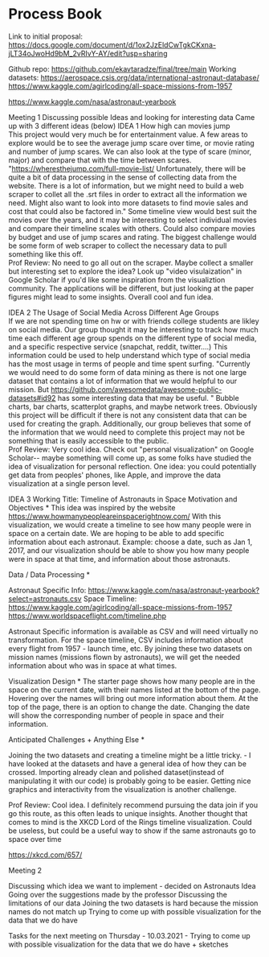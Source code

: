 # Process Book

Link to initial proposal: https://docs.google.com/document/d/1ox2JzEldCwTgkCKxna-jLT34oJwoHd9bM_2vRIvY-AY/edit?usp=sharing

Github repo: https://github.com/ekavtaradze/final/tree/main
Working datasets:
https://aerospace.csis.org/data/international-astronaut-database/
https://www.kaggle.com/agirlcoding/all-space-missions-from-1957

https://www.kaggle.com/nasa/astronaut-yearbook


Meeting 1
Discussing possible Ideas and looking for interesting data
Came up with 3 different ideas (below)
IDEA 1
How high can movies jump    
This project would very much be for entertainment value. A few areas to explore would be to see the average jump scare over time, or movie rating and number of jump scares. We can also look at the type of scare (minor, major) and compare that with the time between scares.    "https://wheresthejump.com/full-movie-list/
Unfortunately, there will be quite a bit of data processing in the sense of collecting data from the website. There is a lot of information, but we might need to build a web scraper to collet all the .srt files in order to extract all the information we need. Might also want to look into more datasets to find movie sales and cost that could also be factored in."    Some timeline view would best suit the movies over the years, and it may be interesting to select individual movies and compare their timeline scales with others. Could also compare movies by budget and use of jump scares and rating.    The biggest challenge would be some form of web scraper to collect the necessary data to pull something like this off.    
Prof Review:  No need to go all out on the scraper. Maybe collect a smaller but interesting set to explore the idea? Look up "video visulaization" in Google Scholar if you'd like some inspiration from the visualiztion community. The applications will be different, but just looking at the paper figures might lead to some insights. Overall cool and fun idea.

IDEA 2
The Usage of Social Media Across Different Age Groups    
If we are not spending time on hw or with friends college students are likley on social media. Our group thought it may be interesting to track how much time each different age group spends on the different type of social media, and a specific respective service (snapchat, reddit, twitter....) This information could be used to help understand which type of social media has the most usage in terms of people and time spent surfing.     "Currently we would need to do some form of data mining as there is not one large dataset that contains a lot of information that we would helpful to our mission.
But https://github.com/awesomedata/awesome-public-datasets#id92 has some interesting data that may be useful. "    Bubble charts, bar charts, scatterplot graphs, and maybe network trees.     Obviously this project will be difficult if there is not any consistent data that can be used for creating the graph. Additionally, our group believes that some of the information that we would need to complete this project may not be something that is easily accessible to the public.     
Prof Review: Very cool idea. Check out "personal visualization" on Google Scholar-- maybe something will come up, as some folks have studied the idea of visualization for personal reflection. One idea: you could potentially get data from peoples' phones, like Apple, and improve the data visualization at a single person level.

IDEA 3
Working Title: Timeline of Astronauts in Space
Motivation and Objectives *
This idea was inspired by the website https://www.howmanypeopleareinspacerightnow.com/
With this visualization, we would create a timeline to see how many people were in space on a certain date. We are hoping to be able to add specific information about each astronaut.
Example: choose a date, such as Jan 1, 2017, and our visualization should be able to show you how many people were in space at that time, and information about those astronauts.

Data / Data Processing *

Astronaut Specific Info: https://www.kaggle.com/nasa/astronaut-yearbook?select=astronauts.csv
Space Timeline:
https://www.kaggle.com/agirlcoding/all-space-missions-from-1957
https://www.worldspaceflight.com/timeline.php

Astronaut Specific information is available as CSV and will need virtually no transformation.
For the space timeline, CSV includes information about every flight from 1957 - launch time, etc. By joining these two datasets on mission names (missions flown by astronauts), we will get the needed information about who was in space at what times.

Visualization Design *
The starter page shows how many people are in the space on the current date, with their names listed at the bottom of the page. Hovering over the names will bring out more information about them.
At the top of the page, there is an option to change the date. Changing the date will show the corresponding number of people in space and their information.

Anticipated Challenges + Anything Else *

Joining the two datasets and creating a timeline might be a little tricky. - I have looked at the datasets and have a general idea of how they can be crossed. Importing already clean and polished dataset(instead of manipulating it with our code) is probably going to be easier.
Getting nice graphics and interactivity from the visualization is another challenge.

Prof Review:  Cool idea. I definitely recommend pursuing the data join if you go this route, as this often leads to unique insights. Another thought that comes to mind is the XKCD Lord of the Rings timeline visualization. Could be useless, but could be a useful way to show if the same astronauts go to space over time

https://xkcd.com/657/


Meeting 2

Discussing which idea we want to implement - decided on Astronauts Idea
Going over the suggestions made by the professor
Discussing the limitations of our data
Joining the two datasets is hard because the mission names do not match up
Trying to come up with possible visualization for the data that we do have

Tasks for the next meeting on Thursday - 10.03.2021 - Trying to come up with possible visualization for the data that we do have + sketches

